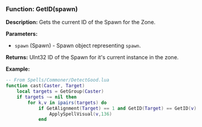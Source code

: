 ### Function: GetID(spawn)

**Description:**
Gets the current ID of the Spawn for the Zone.

**Parameters:**
- `spawn` (Spawn) - Spawn object representing `spawn`.

**Returns:** UInt32 ID of the Spawn for it's current instance in the zone.

**Example:**

```lua
-- From Spells/Commoner/DetectGood.lua
function cast(Caster, Target)
    local targets = GetGroup(Caster)
    if targets ~= nil then
        for k,v in ipairs(targets) do
            if GetAlignment(Target) == 1 and GetID(Target) == GetID(v) then
                ApplySpellVisual(v,136)
            end
```
